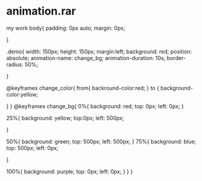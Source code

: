 # animation.rar
my work
body{
	padding: 0px auto;
	margin: 0px;

}

.demo{
	width: 150px;
	height: 150px;
	margin:left;
	background: red;
	position: absolute;
	animation-name: change_bg;
	animation-duration: 10s;
	border-radius: 50%;

}

@keyframes change_color{
	from{
	backround-color:red;
}
to {
	background-color:yellow;

  }
}
@keyframes change_bg{
	0%{
		background: red;
		top: 0px;
		left: 0px;
	}

25%{
	background: yellow;
	top:0px;
	left: 500px;
	
}

50%{
background: green;
	top: 500px;
	left: 500px;
}
75%{
background: blue;
top: 500px;
left: 0px;
	
}

100%{
	background: purple;
	top: 0px;
	left: 0px;
}
}
}
























